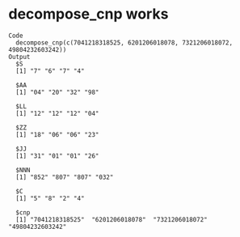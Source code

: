 # decompose_cnp works

    Code
      decompose_cnp(c(7041218318525, 6201206018078, 7321206018072, 49804232603242))
    Output
      $S
      [1] "7" "6" "7" "4"
      
      $AA
      [1] "04" "20" "32" "98"
      
      $LL
      [1] "12" "12" "12" "04"
      
      $ZZ
      [1] "18" "06" "06" "23"
      
      $JJ
      [1] "31" "01" "01" "26"
      
      $NNN
      [1] "852" "807" "807" "032"
      
      $C
      [1] "5" "8" "2" "4"
      
      $cnp
      [1] "7041218318525"  "6201206018078"  "7321206018072"  "49804232603242"
      


